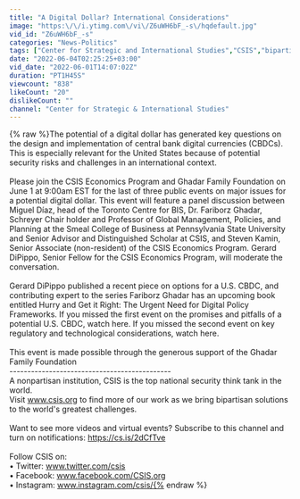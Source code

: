 ```yaml
---
title: "A Digital Dollar? International Considerations"
image: "https:\/\/i.ytimg.com\/vi\/Z6uWH6bF_-s\/hqdefault.jpg"
vid_id: "Z6uWH6bF_-s"
categories: "News-Politics"
tags: ["Center for Strategic and International Studies","CSIS","bipartisan"]
date: "2022-06-04T02:25:25+03:00"
vid_date: "2022-06-01T14:07:02Z"
duration: "PT1H45S"
viewcount: "838"
likeCount: "20"
dislikeCount: ""
channel: "Center for Strategic & International Studies"
---
```

{% raw %}The potential of a digital dollar has generated key questions on the design and implementation of central bank digital currencies (CBDCs). This is especially relevant for the United States because of potential security risks and challenges in an international context.<br /><br />Please join the CSIS Economics Program and Ghadar Family Foundation on June 1 at 9:00am EST for the last of three public events on major issues for a potential digital dollar. This event will feature a panel discussion between Miguel Díaz, head of the Toronto Centre for BIS, Dr. Fariborz Ghadar, Schreyer Chair holder and Professor of Global Management, Policies, and Planning at the Smeal College of Business at Pennsylvania State University and Senior Advisor and Distinguished Scholar at CSIS, and Steven Kamin, Senior Associate (non-resident) of the CSIS Economics Program. Gerard DiPippo, Senior Fellow for the CSIS Economics Program, will moderate the conversation.<br /><br />Gerard DiPippo published a recent piece on options for a U.S. CBDC, and contributing expert to the series Fariborz Ghadar has an upcoming book entitled Hurry and Get it Right: The Urgent Need for Digital Policy Frameworks. If you missed the first event on the promises and pitfalls of a potential U.S. CBDC, watch here. If you missed the second event on key regulatory and technological considerations, watch here.<br /><br />This event is made possible through the generous support of the Ghadar Family Foundation<br />---------------------------------------------<br />A nonpartisan institution, CSIS is the top national security think tank in the world. <br />Visit www.csis.org to find more of our work as we bring bipartisan solutions to the world's greatest challenges.<br /><br />Want to see more videos and virtual events? Subscribe to this channel and turn on notifications: <a rel="nofollow" target="blank" href="https://cs.is/2dCfTve">https://cs.is/2dCfTve</a><br /><br />Follow CSIS on:<br />• Twitter: www.twitter.com/csis<br />• Facebook: www.facebook.com/CSIS.org<br />• Instagram: www.instagram.com/csis/{% endraw %}
